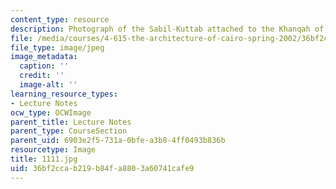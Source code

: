 ```yaml
---
content_type: resource
description: Photograph of the Sabil-Kuttab attached to the Khanqah of Sultan al-Ghuri
file: /media/courses/4-615-the-architecture-of-cairo-spring-2002/36bf2ccab219b84fa8803a60741cafe9_1111.jpg
file_type: image/jpeg
image_metadata:
  caption: ''
  credit: ''
  image-alt: ''
learning_resource_types:
- Lecture Notes
ocw_type: OCWImage
parent_title: Lecture Notes
parent_type: CourseSection
parent_uid: 6903e2f5-731a-0bfe-a3b8-4ff0493b836b
resourcetype: Image
title: 1111.jpg
uid: 36bf2cca-b219-b84f-a880-3a60741cafe9
---
```

